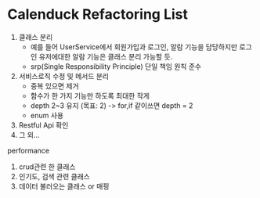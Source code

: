 # Calenduck Refactoring List

1. 클래스 분리
   - 예를 들어 UserService에서 회원가입과 로그인, 알람 기능을 담당하지만 로그인 유저에대한 알람 기능은 클래스 분리 가능할 듯. 
   - srp(Single Responsibility Principle) 단일 책임 원칙 준수
2. 서비스로직 수정 및 메서드 분리
   - 중복 있으면 제거
   - 함수가 한 가지 기능만 하도록 최대한 작게
   - depth 2~3 유지 (목표: 2) -> for,if 같이쓰면 depth = 2
   - enum 사용
3. Restful Api 확인
4. 그 외...

performance
1. crud관련 한 클래스
2. 인기도, 검색 관련 클래스
3. 데이터 불러오는 클래스 or 매핑

